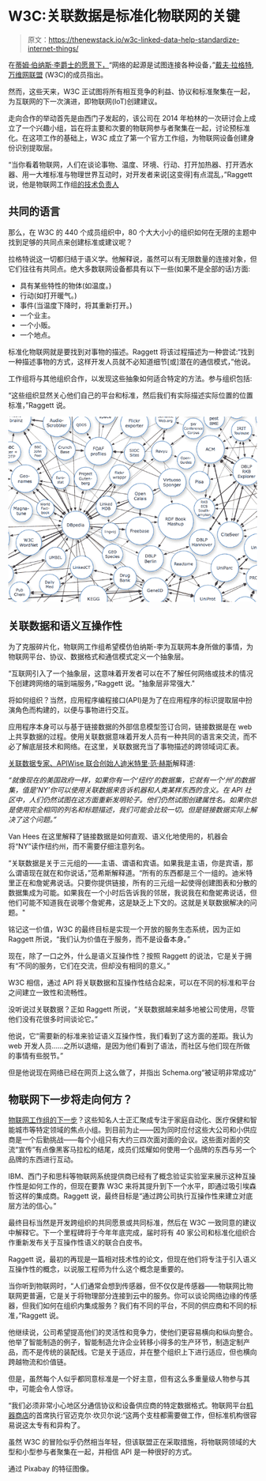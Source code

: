 # W3C:关联数据是标准化物联网的关键

> 原文：<https://thenewstack.io/w3c-linked-data-help-standardize-internet-things/>

在[蒂姆·伯纳斯·李爵士的愿景下，](https://www.w3.org/People/Berners-Lee/)“网络的起源是试图连接各种设备，”[戴夫·拉格特](https://www.w3.org/People/Raggett/),[万维网联盟](https://www.w3.org/) (W3C)的成员指出。

然而，这些天来，W3C 正试图将所有相互竞争的利益、协议和标准聚集在一起，为互联网的下一次演进，即物联网(IoT)创建建议。

走向合作的举动首先是由西门子发起的，该公司在 2014 年柏林的一次研讨会上成立了一个兴趣小组，旨在将主要和次要的物联网参与者聚集在一起，讨论预标准化。在这项工作的基础上，W3C 成立了第一个官方工作组，为物联网设备创建身份识别提取层。

“当你看着物联网，人们在谈论事物、温度、环境、行动、打开加热器、打开洒水器、用一大堆标准与物理世界互动时，对开发者来说[这变得]有点混乱，”Raggett 说，他是物联网工作组[的技术负责人](https://www.w3.org/WoT/)

## 共同的语言

那么，在 W3C 的 440 个成员组织中，80 个大大小小的组织如何在无限的主题中找到足够的共同点来创建标准或建议呢？

拉格特说这一切都归结于语义学。他解释说，虽然可以有无限数量的连接对象，但它们往往有共同点。绝大多数联网设备都具有以下一些(如果不是全部的话)方面:

*   具有某些特性的物体(如温度。)
*   行动(如打开暖气。)
*   事件(当温度下降时，将其重新打开。)
*   一个业主。
*   一个小贩。
*   一个地点。

标准化物联网就是要找到对事物的描述。Raggett 将该过程描述为一种尝试:“找到一种描述事物的方式，这样开发人员就不必知道细节[或]潜在的通信模式，”他说。

工作组将与其他组织合作，以发现这些抽象如何适合特定的方法。参与组织包括:

“这些组织显然关心他们自己的平台和标准，然后我们有实际描述实际位置的位置标准，”Raggett 说。

![](img/67a2e613faf3c7579d888de26bbbe948.png)

## 关联数据和语义互操作性

为了克服碎片化，物联网工作组希望模仿伯纳斯-李为互联网本身所做的事情，为物联网平台、协议、数据格式和通信模式定义一个抽象层。

“互联网引入了一个抽象层，这意味着开发者可以在不了解任何网络或技术的情况下创建跨网络的端到端服务，”Raggett 说。"抽象层非常强大."

将如何组织？当然，应用程序编程接口(API)是为了在应用程序的标识提取层中扮演角色而构建的，以便与事物进行交互。

应用程序本身可以与基于链接数据的外部信息模型签订合同，链接数据是在 web 上共享数据的过程。使用关联数据意味着开发人员有一种共同的语言来交流，而不必了解底层技术和网络。在这里，关联数据充当了事物描述的跨领域词汇表。

[关联数据专家、APIWise 联合创始人迪米特里·范·赫斯](https://twitter.com/dvh)解释道:

*“就像现在的美国政府一样，如果你有一个‘纽约’的数据集，它就有一个‘州’的数据集，值是‘NY’你可以使用关联数据来告诉机器和人类某样东西的含义。在 API 社区中，人们仍然试图在这方面重新发明轮子。他们仍然试图创建属性名。如果你总是使用完全相同的列名和标题描述，我们可能会比较一切。但是链接数据实际上解决了这个问题。”*

Van Hees 在这里解释了链接数据是如何直观、语义化地使用的，机器会将“NY”读作纽约州，而不需要仔细注意列名。

“关联数据是关于三元组的——主语、谓语和宾语。如果我是主语，你是宾语，那么谓语现在就在和你说话，”范希斯解释道。“所有的东西都是三个一组的。迪米特里正在和詹妮弗说话。只要你提供链接，所有的三元组一起使得创建图表和分散的数据集成为可能。如果我在一个小时后告诉我的邻居，我说我在和詹妮弗说话，但他们可能不知道我在说哪个詹妮弗，这是缺乏上下文的。这就是关联数据解决的问题。"

铭记这一价值，W3C 的最终目标是实现一个开放的服务生态系统，因为正如 Raggett 所说，“我们认为价值在于服务，而不是设备本身。”

现在，除了一口之外，什么是语义互操作性？按照 Raggett 的说法，它是关于拥有“不同的服务，它们在交流，但却没有相同的意义。”

W3C 相信，通过 API 将关联数据和互操作性结合起来，可以在不同的标准和平台之间建立一致性和流畅性。

没听说过关联数据？正如 Raggett 所说，“关联数据越来越多地被公司使用，尽管他们没有花很多时间谈论它。”

他说，它“需要新的标准来验证语义互操作性，我们看到了这方面的差距。我认为 web 开发人员……之所以退缩，是因为他们看到了语法，而社区与他们现在所做的事情有些脱节。”

但是他说现在网络已经在网页上这么做了，并指出 Schema.org“被证明非常成功”

## 物联网下一步将走向何方？

[物联网工作组的下一步](https://www.w3.org/2016/12/wot-wg-2016.html)？这些知名人士正汇聚成专注于家庭自动化、医疗保健和智能城市等特定领域的焦点小组。到目前为止——因为同时应付这些大公司和小供应商是一个后勤挑战——每个小组只有大约三四次面对面的会议。这些面对面的交流“宣传”有点像黑客马拉松的结尾，成员们炫耀如何使用一个品牌的东西与另一个品牌的东西进行互动。

IBM、西门子和思科等物联网系统提供商已经有了概念验证实验室来展示这种互操作性是如何工作的，但现在要靠 W3C 来将其提升到下一个水平，即通过吸引埃森哲这样的集成商。Raggett 说，最终目标是“通过跨公司执行互操作性来建立对底层方法的信心。”

最终目标当然是开发跨组织的共同愿景或共同标准，然后在 W3C 一致同意的建议中解释它。下一个里程碑将于今年年底完成，届时将有 40 家公司和标准化组织合作重新发布关于互操作性语义的联合白皮书。

Raggett 说，最初的再现是一篇相对技术性的论文，但现在他们将专注于引入语义互操作性的概念，以说服工程师为什么这个概念是重要的。

当你听到物联网时，“人们通常会想到传感器，但不仅仅是传感器——物联网比物联网更普遍，它是关于将物理部分连接到云中的服务。你可以谈论网络边缘的传感器，但我们如何在组织内集成服务？我们有不同的平台，不同的供应商和不同的标准，”Raggett 说。

他继续说，公司希望提高他们的灵活性和竞争力，使他们更容易横向和纵向整合。他举了智能制造的例子，智能制造允许企业转移小得多的生产环节，制造定制产品，而不是传统的装配线。它是关于适应，并在整个组织上下进行适应，但也横向跨越物流和价值链。

但是，虽然每个人似乎都同意标准是一个好主意，但有这么多重量级人物参与其中，可能会令人惊讶。

“我们必须非常小心地区分通信协议和设备供应商的特定数据格式。物联网平台[机器商店](http://www.machineshop.io/)的首席执行官迈克尔·坎贝尔说:“这两个支柱都需要做工作，但标准机构很容易说这太专有和异构了。

虽然 W3C 的冒险似乎仍然相当年轻，但该联盟正在采取措施，将物联网领域的大型和小型参与者聚集在一起，并相信 API 是一种很好的方式。

通过 Pixabay 的特征图像。

<svg xmlns:xlink="http://www.w3.org/1999/xlink" viewBox="0 0 68 31" version="1.1"><title>Group</title> <desc>Created with Sketch.</desc></svg>